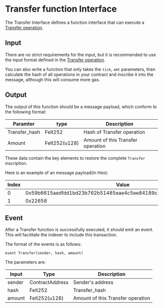 # Transfer function Interface

The Transfer Interface defines a function interface that can execute a [Transfer operation](Transfer_OP.md).

## Input

There are no strict requirements for the input, but it is recommended to use the input format defined in the [Transfer operation](Transfer_OP.md).

You can also write a function that only takes the `tick`, `amt` parameters, then calculate the hash of all operations in your contract and inscribe it into the message, although this will consume more gas.

## Output
The output of this function should be a message payload, which conform to the following format:

|  Paramter   | type  | Description |  
|  ----  | ----  | ----  |
| Transfer_hash | Felt252 | Hash of Transfer operation |
| Amount | Felt252(u128) | Amount of this Transfer operation |

These data contain the key elements to restore the complete `Transfer` inscription.

Here is an example of an message payload(in Hex):

|  Index   | Value  |
|  ----  | ----  | 
|  0  |  0x59b6615aedfdd1bd23b762b51485eae4c5ee84189c21c2b59822fea62518eb5 | 
|  1	 | 0x22658 | 

## Event
After a Transfer function is successfully executed, it should emit an event. This will facilitate the indexer to include this transaction.

The format of the events is as follows:

`event Transfer(sender, hash, amount)`

The parameters are:

|  Input   | Type  | Description |  
|  ----  | ----  | ----  |
|  sender | ContractAddress	  | Sender's address |
|  hash	| Felt252 | Transfer_hash |
| amount	 | Felt252(u128)	 | Amount of this Transfer operation |

